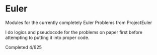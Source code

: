 # Euler
Modules for the currently completely Euler Problems from ProjectEuler

I do logics and pseudocode for the problems on paper first before attempting to putting it into proper code.

Completed 4/625

